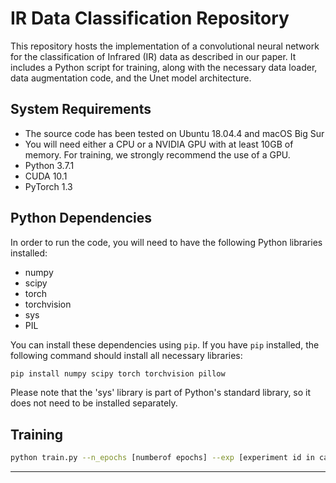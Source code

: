 

# IR Data Classification Repository

This repository hosts the implementation of a convolutional neural network for the classification of Infrared (IR) data as described in our paper. It includes a Python script for training, along with the necessary data loader, data augmentation code, and the Unet model architecture.

## System Requirements
- The source code has been tested on Ubuntu 18.04.4 and macOS Big Sur
- You will need either a CPU or a NVIDIA GPU with at least 10GB of memory. For training, we strongly recommend the use of a GPU.
- Python 3.7.1 
- CUDA 10.1
- PyTorch 1.3

## Python Dependencies
In order to run the code, you will need to have the following Python libraries installed:

- numpy
- scipy
- torch
- torchvision
- sys
- PIL

You can install these dependencies using `pip`. If you have `pip` installed, the following command should install all necessary libraries:

```bash
pip install numpy scipy torch torchvision pillow
```

Please note that the 'sys' library is part of Python's standard library, so it does not need to be installed separately.

## Training

```bash
python train.py --n_epochs [numberof epochs] --exp [experiment id in case of runing multiple experiments] --batch_size [batch size] --lr [learning rate] 

```

---


